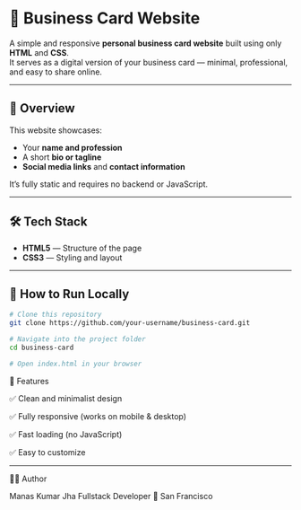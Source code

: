 # 💼 Business Card Website

A simple and responsive **personal business card website** built using only **HTML** and **CSS**.  
It serves as a digital version of your business card — minimal, professional, and easy to share online.

---

## 🧠 Overview

This website showcases:
- Your **name and profession**  
- A short **bio or tagline**  
- **Social media links** and **contact information**  

It’s fully static and requires no backend or JavaScript.

---

## 🛠️ Tech Stack

- **HTML5** — Structure of the page  
- **CSS3** — Styling and layout  

---


## 🧰 How to Run Locally

```bash
# Clone this repository
git clone https://github.com/your-username/business-card.git

# Navigate into the project folder
cd business-card

# Open index.html in your browser
```
🌟 Features

✅ Clean and minimalist design

✅ Fully responsive (works on mobile & desktop)

✅ Fast loading (no JavaScript)

✅ Easy to customize

---

👨‍💻 Author

Manas Kumar Jha
Fullstack Developer
📍 San Francisco
